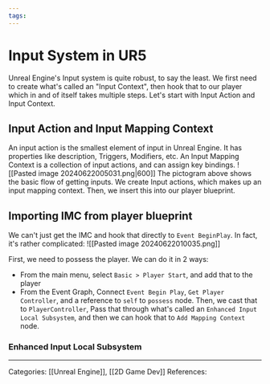 ```yaml
---
tags:
---
```

# Input System in UR5
Unreal Engine's Input system is quite robust, to say the least. We first need to create what's called an "Input Context", then hook that to our player which in and of itself takes multiple steps. Let's start with Input Action and Input Context.

## Input Action and Input Mapping Context
An input action is the smallest element of input in Unreal Engine. It has properties like description, Triggers, Modifiers, etc. An Input Mapping Context is a collection of input actions, and can assign key bindings.
![[Pasted image 20240622005031.png|600]]
The pictogram above shows the basic flow of getting inputs. We create Input actions, which makes up an input mapping context. Then, we insert this into our player blueprint.

## Importing IMC from player blueprint
We can't just get the IMC and hook that directly to `Event BeginPlay`. In fact, it's rather complicated:
![[Pasted image 20240622010035.png]]

First, we need to possess the player. We can do it in 2 ways:
- From the main menu, select `Basic > Player Start`, and add that to the player
- From the Event Graph, Connect `Event Begin Play`, `Get Player Controller`, and a reference to `self` to `possess` node.
Then, we cast that to `PlayerController`, Pass that through what's called an `Enhanced Input Local Subsystem`, and then we can hook that to `Add Mapping Context` node.

### Enhanced Input Local Subsystem

---
Categories: [[Unreal Engine]], [[2D Game Dev]]
References:
